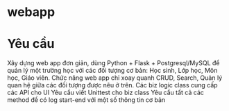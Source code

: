 # webapp
# Yêu cầu
Xây dựng web app đơn giản, dùng Python + Flask + Postgresql/MySQL để quản lý một trường học với các đối tượng cơ bản: Học sinh, Lớp học, Môn học, Giáo viên.
Chức năng web app chỉ xoay quanh CRUD, Search, Quản lý quan hệ giữa các đối tượng được nêu ở trên.
Các biz logic class cung cấp các API cho UI
Yêu cầu viết Unittest cho biz class
Yêu cầu tất cả các method đề có log start-end với một số thông tin cơ bản
